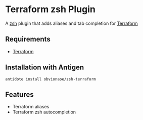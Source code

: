 # Terraform zsh Plugin
A [zsh](https://www.zsh.org/) plugin that adds aliases and tab completion for [Terraform](https://github.com/hashicorp/terraform)

## Requirements

- [Terraform](https://github.com/hashicorp/terraform)

## Installation with Antigen

```console
antidote install obvionaoe/zsh-terraform
```

## Features

- Terraform aliases
- Terraform zsh autocompletion

